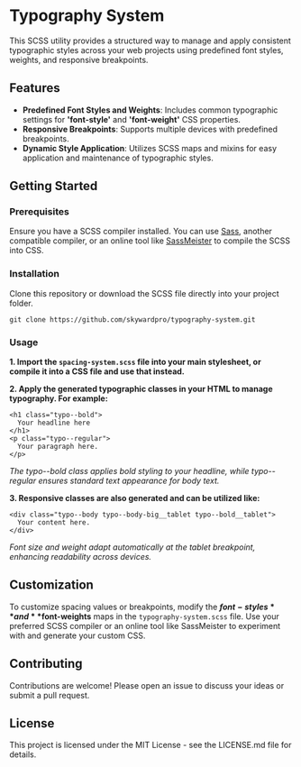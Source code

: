 # Typography System

This SCSS utility provides a structured way to manage and apply consistent typographic styles across your web projects using predefined font styles, weights, and responsive breakpoints.

## Features

- **Predefined Font Styles and Weights**:  Includes common typographic settings for **'font-style'** and **'font-weight'** CSS properties.
- **Responsive Breakpoints**: Supports multiple devices with predefined breakpoints.
- **Dynamic Style Application**: Utilizes SCSS maps and mixins for easy application and maintenance of typographic styles.

## Getting Started

### Prerequisites

Ensure you have a SCSS compiler installed. You can use [Sass](https://sass-lang.com/install), another compatible compiler, or an online tool like [SassMeister](https://www.sassmeister.com/) to compile the SCSS into CSS.

### Installation

Clone this repository or download the SCSS file directly into your project folder.

```git clone https://github.com/skywardpro/typography-system.git```

### Usage

**1. Import the `spacing-system.scss` file into your main stylesheet, or compile it into a CSS file and use that instead.**


**2. Apply the generated typographic classes in your HTML to manage typography. For example:**

```
<h1 class="typo--bold">
  Your headline here
</h1>
<p class="typo--regular">
  Your paragraph here.
</p>

```
_The typo--bold class applies bold styling to your headline, while typo--regular ensures standard text appearance for body text._


**3. Responsive classes are also generated and can be utilized like:**

```
<div class="typo--body typo--body-big__tablet typo--bold__tablet">
  Your content here.
</div>
```
_Font size and weight adapt automatically at the tablet breakpoint, enhancing readability across devices._


## Customization

To customize spacing values or breakpoints, modify the **$font-styles** and **$font-weights** maps in the `typography-system.scss` file. Use your preferred SCSS compiler or an online tool like SassMeister to experiment with and generate your custom CSS.

## Contributing

Contributions are welcome! Please open an issue to discuss your ideas or submit a pull request.

## License

This project is licensed under the MIT License - see the LICENSE.md file for details.